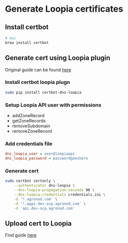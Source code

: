 # Generate Loopia certificates

## Install certbot

```bash
# mac
brew install certbot
```

## Generate cert using Loopia plugin

Original guide can be found [here](https://github.com/runfalk/certbot-dns-loopia)

### Install certbot loopia plugn

```bash
sudo pip install certbot-dns-loopia
```

### Setup Loopia API user with permissions

- addZoneRecord
- getZoneRecords
- removeSubdomain
- removeZoneRecord

### Add credentials file

```ini
dns_loopia_user = user@loopiaapi
dns_loopia_password = passwordgoeshere
```

### Generate cert

```bash
sudo certbot certonly \
    --authenticator dns-loopia \
    --dns-loopia-propagation-seconds 90 \
    --dns-loopia-credentials credentials.ini \
    -d '*.agronod.com' \
    -d '*.apps.dev-ocp.agronod.com' \
    -d 'api.dev-ocp.agronod.com'
```

## Upload cert to Loopia

Find guide [here](https://support.loopia.se/wiki/lagga-upp-eget-ssl-certifikat/)